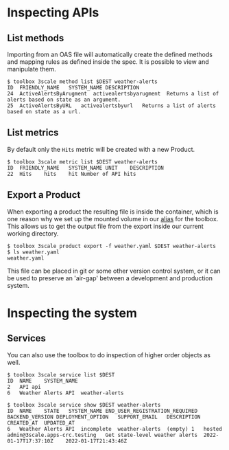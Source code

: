# Inspecting APIs

## List methods

Importing from an OAS file will automatically create the defined methods and mapping rules as defined inside the spec. It is possible to view and manipulate them.

~~~
$ toolbox 3scale method list $DEST weather-alerts
ID	FRIENDLY_NAME	SYSTEM_NAME	DESCRIPTION
24	ActiveAlertsByArugment	activealertsbyarugment	Returns a list of alerts based on state as an argument.
25	ActiveAlertsByURL	activealertsbyurl	Returns a list of alerts based on state as a url.
~~~

## List metrics

By default only the `Hits` metric will be created with a new Product.

~~~
$ toolbox 3scale metric list $DEST weather-alerts
ID	FRIENDLY_NAME	SYSTEM_NAME	UNIT	DESCRIPTION
22	Hits	hits	hit	Number of API hits
~~~

## Export a Product
When exporting a product the resulting file is inside the container, which is one reason why we set up the mounted volume in our [alias](README.md#environment-setup) for the toolbox. This allows us to get the output file from the export inside our current working directory.

~~~
$ toolbox 3scale product export -f weather.yaml $DEST weather-alerts
$ ls weather.yaml 
weather.yaml
~~~

This file can be placed in git or some other version control system, or it can be used to preserve an 'air-gap' between a development and production system.


# Inspecting the system

## Services
You can also use the toolbox to do inspection of higher order objects as well.

~~~
$ toolbox 3scale service list $DEST
ID	NAME	SYSTEM_NAME
2	API	api
6	Weather Alerts API	weather-alerts
~~~

~~~
$ toolbox 3scale service show $DEST weather-alerts
ID	NAME	STATE	SYSTEM_NAME	END_USER_REGISTRATION_REQUIRED	BACKEND_VERSION	DEPLOYMENT_OPTION	SUPPORT_EMAIL	DESCRIPTION	CREATED_AT	UPDATED_AT
6	Weather Alerts API	incomplete	weather-alerts	(empty)	1	hosted	admin@3scale.apps-crc.testing	Get state-level weather alerts	2022-01-17T17:37:10Z	2022-01-17T21:43:46Z
~~~